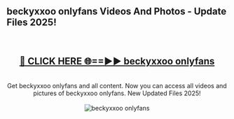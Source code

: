 <h2>beckyxxoo onlyfans Videos And Photos - Update Files 2025!</h2>
<br>
<div align="center">
<h2><a href="https://linkcuts.com/hfmhzwbr" rel="nofollow">🔴 CLICK HERE 🌐==►► beckyxxoo onlyfans</a></h2>
<br>
Get beckyxxoo onlyfans and all content. Now you can access all videos and pictures of beckyxxoo onlyfans. New Updated Files 2025!
<br>
<br>
<a href="https://linkcuts.com/hfmhzwbr" rel="nofollow" data-target="animated-image.originalLink"><img src="https://i.ibb.co.com/WyWwxjT/player-gif2.gif" alt="beckyxxoo onlyfans" style="max-width: 100%; display: inline-block;" data-target="animated-image.originalImage"></a>
</div>
<br>